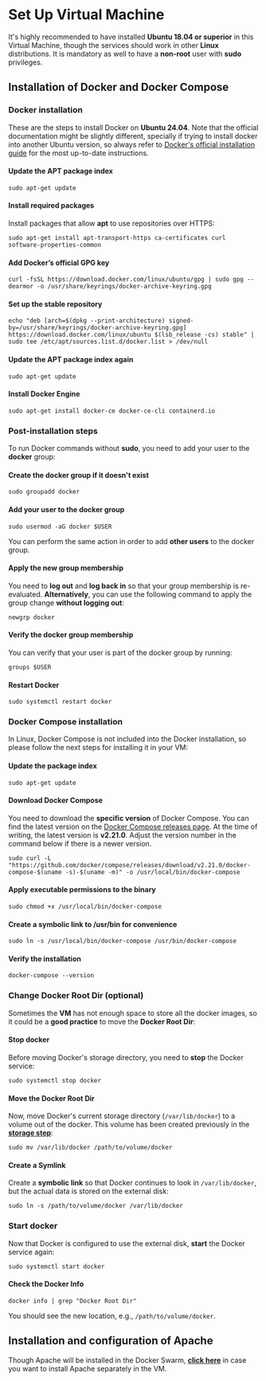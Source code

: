  # Set Up Virtual Machine

 It's highly recommended to have installed **Ubuntu 18.04 or superior** in this Virtual Machine, though the services should work in other **Linux** distributions. It is mandatory as well to have a **non-root** user with **sudo** privileges.

## Installation of Docker and Docker Compose

### Docker installation

These are the steps to install Docker on **Ubuntu 24.04**. Note that the official documentation might be slightly different, specially if trying to install docker into another Ubuntu version, so always refer to [Docker's official installation guide](https://docs.docker.com/engine/install/) for the most up-to-date instructions.

#### Update the APT package index

    sudo apt-get update

#### Install required packages

Install packages that allow **apt** to use repositories over HTTPS:

    sudo apt-get install apt-transport-https ca-certificates curl software-properties-common

#### Add Docker’s official GPG key

    curl -fsSL https://download.docker.com/linux/ubuntu/gpg | sudo gpg --dearmor -o /usr/share/keyrings/docker-archive-keyring.gpg

#### Set up the stable repository

    echo "deb [arch=$(dpkg --print-architecture) signed-by=/usr/share/keyrings/docker-archive-keyring.gpg] https://download.docker.com/linux/ubuntu $(lsb_release -cs) stable" | sudo tee /etc/apt/sources.list.d/docker.list > /dev/null

#### Update the APT package index again

    sudo apt-get update

#### Install Docker Engine

    sudo apt-get install docker-ce docker-ce-cli containerd.io

### Post-installation steps

To run Docker commands without **sudo**, you need to add your user to the **docker** group:

#### Create the docker group if it doesn't exist

    sudo groupadd docker

#### Add your user to the docker group

    sudo usermod -aG docker $USER

You can perform the same action in order to add **other users** to the docker group.

#### Apply the new group membership

You need to **log out** and **log back in** so that your group membership is re-evaluated. **Alternatively**, you can use the following command to apply the group change **without logging out**:

    newgrp docker

#### Verify the docker group membership

You can verify that your user is part of the docker group by running:

    groups $USER

#### Restart Docker

    sudo systemctl restart docker

### Docker Compose installation

In Linux, Docker Compose is not included into the Docker installation, so please follow the next steps for installing it in your VM:

#### Update the package index

    sudo apt-get update

#### Download Docker Compose

You need to download the **specific version** of Docker Compose. You can find the latest version on the [Docker Compose releases page](https://github.com/docker/compose/releases). At the time of writing, the latest version is **v2.21.0**. Adjust the version number in the command below if there is a newer version.

    sudo curl -L "https://github.com/docker/compose/releases/download/v2.21.0/docker-compose-$(uname -s)-$(uname -m)" -o /usr/local/bin/docker-compose

#### Apply executable permissions to the binary

    sudo chmod +x /usr/local/bin/docker-compose

#### Create a symbolic link to /usr/bin for convenience 

    sudo ln -s /usr/local/bin/docker-compose /usr/bin/docker-compose

#### Verify the installation

    docker-compose --version

### Change Docker Root Dir (optional)

Sometimes the **VM** has not enough space to store all the docker images, so it could be a **good practice** to move the **Docker Root Dir**:

#### Stop docker

Before moving Docker's storage directory, you need to **stop** the Docker service:

    sudo systemctl stop docker

#### Move the Docker Root Dir

Now, move Docker's current storage directory (`/var/lib/docker`) to a volume out of the docker. This volume has been created previously in the [**storage step**](./storage.md#docker):

    sudo mv /var/lib/docker /path/to/volume/docker

#### Create a Symlink

Create a **symbolic link** so that Docker continues to look in `/var/lib/docker`, but the actual data is stored on the external disk:

    sudo ln -s /path/to/volume/docker /var/lib/docker

### Start docker

Now that Docker is configured to use the external disk, **start** the Docker service again:

    sudo systemctl start docker

#### Check the Docker Info

    docker info | grep "Docker Root Dir"

You should see the new location, e.g., `/path/to/volume/docker`.

## Installation and configuration of Apache

Though Apache will be installed in the Docker Swarm, [**click here**](apache.md) in case you want to install Apache separately in the VM.